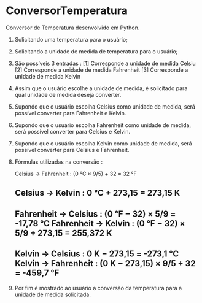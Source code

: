 # ConversorTemperatura

Conversor de Temperatura desenvolvido em Python.

1. Solicitando uma temperatura para o usuário;
2. Solicitando a unidade de medida de temperatura para o usuário;
3. São possíveis 3 entradas :
      [1] Corresponde a unidade de medida Celsiu
      [2] Corresponde a unidade de medida Fahrenheit
      [3] Corresponde a unidade de medida Kelvin
4. Assim que o usuário escolhe a unidade de medida, é solicitado para qual unidade de medida deseja converter.
5. Supondo que o usuário escolha Celsius como unidade de medida, será possível converter para Fahrenheit e Kelvin.
6. Supondo que o usuário escolha Fahrenheit como unidade de medida, será possível converter para Celsius e Kelvin.
7. Supondo que o usuário escolha Kelvin como unidade de medida, será possível converter para Celsius e Fahrenheit.
8. Fórmulas utilizadas na conversão :

   Celsius -> Fahrenheit : (0 °C × 9/5) + 32 = 32 °F
   
   Celsius -> Kelvin : 0 °C + 273,15 = 273,15 K
   --------------------------------------------
   Fahrenheit -> Celsius : (0 °F − 32) × 5/9 = -17,78 °C
   Fahrenheit -> Kelvin : (0 °F − 32) × 5/9 + 273,15 = 255,372 K
   --------------------------------------------
   Kelvin -> Celsius : 0 K − 273,15 = -273,1 °C
   Kelvin -> Fahrenheit : (0 K − 273,15) × 9/5 + 32 = -459,7 °F
   --------------------------------------------
10. Por fim é mostrado ao usuário a conversão da temperatura para a unidade de medida solicitada.
